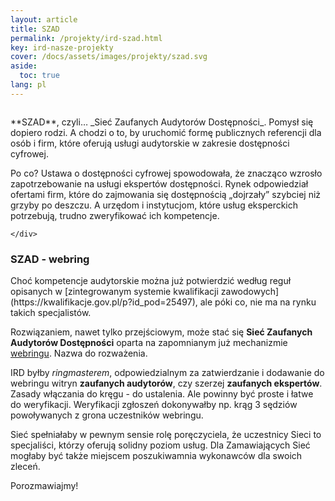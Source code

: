 ```yaml
---
layout: article
title: SZAD
permalink: /projekty/ird-szad.html
key: ird-nasze-projekty
cover: /docs/assets/images/projekty/szad.svg
aside:
  toc: true
lang: pl  
---
```


<div class="item">
  <div class="item__image">
    <img class="image image--lg" src="../docs/assets/images/projekty/szad.svg" alt=""/>
  </div>
  <div class="item__content">
     <div class="item__description">
       <p>**SZAD**, czyli&hellip; _Sieć Zaufanych Audytorów Dostępności_. Pomysł się dopiero rodzi. A chodzi o to, by uruchomić formę publicznych referencji dla osób i&nbsp;firm, które oferują usługi audytorskie w zakresie dostępności cyfrowej.</p>
	   <p>Po co? Ustawa o dostępności cyfrowej spowodowała, że znacząco wzrosło zapotrzebowanie na usługi ekspertów dostępności. Rynek odpowiedział ofertami firm, które do zajmowania się dostępnością „dojrzały” szybciej niż grzyby po deszczu. A urzędom i instytucjom, które usług eksperckich potrzebują, trudno zweryfikować ich kompetencje.</p>
	   
    </div>
  </div>
</div>



<!--more-->


### SZAD - webring
<p>Choć kompetencje audytorskie można już potwierdzić według reguł opisanych w&nbsp;[zintegrowanym systemie kwalifikacji zawodowych](https://kwalifikacje.gov.pl/p?id_pod=25497), ale póki co, nie ma na rynku takich specjalistów.</p>  

Rozwiązaniem, nawet tylko przejściowym, może stać się **Sieć Zaufanych Audytorów Dostępności** oparta na zapomnianym już mechanizmie [webringu](https://pl.wikipedia.org/wiki/Webring). Nazwa do rozważenia. 

IRD byłby _ringmasterem_, odpowiedzialnym za zatwierdzanie i dodawanie do webringu witryn **zaufanych audytorów**, czy szerzej **zaufanych ekspertów**. Zasady włączania do kręgu - do ustalenia. Ale powinny być proste i łatwe do weryfikacji. Weryfikacji zgłoszeń dokonywałby np. krąg 3 sędziów powoływanych z grona uczestników webringu. 

Sieć spełniałaby w pewnym sensie rolę poręczyciela, że uczestnicy Sieci to specjaliści, którzy oferują solidny poziom usług. Dla Zamawiających Sieć mogłaby być także miejscem poszukiwamnia wykonawców dla swoich zleceń.

Porozmawiajmy!






